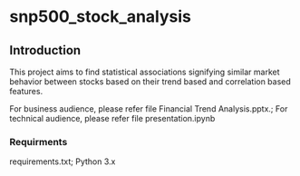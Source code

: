 # snp500_stock_analysis

## Introduction
This project aims to find statistical associations signifying similar market behavior between stocks
based on their trend based and correlation based features.

For business audience, please refer file Financial Trend Analysis.pptx.;
For technical audience, please refer file presentation.ipynb

### Requirments
requirements.txt;
Python 3.x
